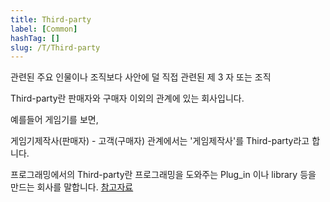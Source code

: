 ```yaml
---
title: Third-party
label: [Common]
hashTag: []
slug: /T/Third-party
---
```

관련된 주요 인물이나 조직보다 사안에 덜 직접 관련된 제 3 자 또는 조직

Third-party란 판매자와 구매자 이외의 관계에 있는 회사입니다.

예를들어 게임기를 보면,

게임기제작사(판매자) - 고객(구매자) 관계에서는 '게임제작사'를 Third-party라고 합니다.

프로그래밍에서의 Third-party란 프로그래밍을 도와주는 Plug_in 이나 library 등을 만드는 회사를 말합니다. <a href="https://dictionary.cambridge.org/ko/%EC%82%AC%EC%A0%84/%EC%98%81%EC%96%B4/third-party">참고자료</a>
